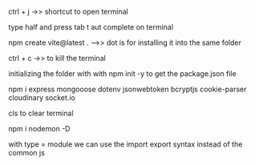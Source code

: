 ctrl + j ->> shortcut to open terminal

type half and press tab t aut complete on terminal

npm create vite@latest . -->> dot is for installing it into the same folder

ctrl + c ->> to kill the terminal

initializing the folder with with npm init -y to get the package.json file

npm i express mongooose dotenv jsonwebtoken bcryptjs cookie-parser cloudinary socket.io

cls to clear terminal 

npm i nodemon -D

with type = module we can use the import export syntax instead of the common js 